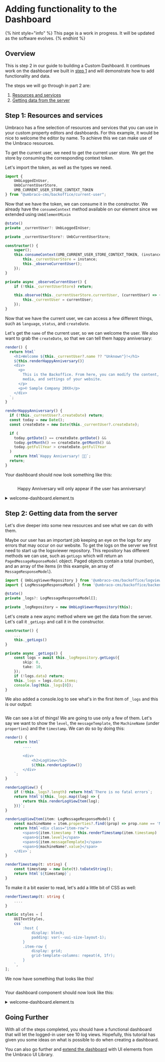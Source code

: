 # Adding functionality to the Dashboard

{% hint style="info" %}
This page is a work in progress. It will be updated as the software evolves.
{% endhint %}

## Overview

This is step 2 in our guide to building a Custom Dashboard. It continues work on the dashboard we built in [step 1](../creating-a-custom-dashboard.md) and will demonstrate how to add functionality and data.

The steps we will go through in part 2 are:

1. [Resources and services](adding-functionality-to-the-dashboard.md#1.-resources-and-services)
2. [Getting data from the server](adding-functionality-to-the-dashboard.md#2.-getting-data-from-the-server)

## Step 1: Resources and services

Umbraco has a fine selection of resources and services that you can use in your custom property editors and dashboards. For this example, it would be nice to welcome the editor by name. To achieve this we can make use of the Umbraco resources.

To get the current user, we need to get the current user store. We get the store by consuming the corresponding context token.

Let's import the token, as well as the types we need.

```typescript
import {
    UmbLoggedInUser,
    UmbCurrentUserStore,
    UMB_CURRENT_USER_STORE_CONTEXT_TOKEN
} from "@umbraco-cms/backoffice/current-user";
```

Now that we have the token, we can consume it in the constructor. We already have the  `consumeContext` method available on our element since we extended using `UmbElementMixin`&#x20;

```typescript
@state()
private _currentUser?: UmbLoggedInUser;

private _currentUserStore?: UmbCurrentUserStore;

constructor() {
    super();
    this.consumeContext(UMB_CURRENT_USER_STORE_CONTEXT_TOKEN, (instance) => {
        this._currentUserStore = instance;
        this._observeCurrentUser();
    });
}

private async _observeCurrentUser() {
    if (!this._currentUserStore) return;

    this.observe(this._currentUserStore.currentUser, (currentUser) => {
        this._currentUser = currentUser;
    });
}
```

Now that we have the current user, we can access a few different things, such as `language`, `status`, and `createDate`.

Let's get the `name` of the current user, so we can welcome the user. We also want to grab the `createDate`, so that we can tell them happy anniversary:

```typescript
render() {
  return html`
    <h1>Welcome ${this._currentUser?.name ?? "Unknown"}!</h1>
    ${this.renderHappyAnniversary()}
    <div>
      <p>
        This is the Backoffice. From here, you can modify the content, 
        media, and settings of your website.
      </p>
      <p>© Sample Company 20XX</p>
    </div>
  `;
}

renderHappyAnniversary() {
  if (!this._currentUser?.createDate) return;
  const today = new Date();
  const createDate = new Date(this._currentUser?.createDate);

  if (
    today.getDate() == createDate.getDate() &&
    today.getMonth() == createDate.getMonth() &&
    today.getFullYear > createDate.getFullYear
  )
    return html`Happy Anniversary! 🥳🎉`;
  return;
}
```

Your dashboard should now look something like this:

<figure><img src="../../.gitbook/assets/happy-anniversary.png" alt=""><figcaption><p>Happy Anniversary will only appear if the user has anniversary!</p></figcaption></figure>

<details>

<summary>welcome-dashboard.element.ts</summary>

```typescript
import { UUITextStyles } from '@umbraco-ui/uui-css';
import { UmbElementMixin } from '@umbraco-cms/backoffice/element-api';
import { LitElement, css, customElement, html, nothing, state } from '@umbraco-cms/backoffice/external/lit';
import {
	UMB_CURRENT_USER_STORE_CONTEXT_TOKEN,
	UmbCurrentUserStore,
	UmbLoggedInUser,
} from '@umbraco-cms/backoffice/current-user';

@customElement('my-welcome-dashboard')
export class MyWelcomeDashboardElement extends UmbElementMixin(LitElement) {
	@state()
	private _currentUser?: UmbLoggedInUser;

	private _currentUserStore?: UmbCurrentUserStore;

	constructor() {
		super();
		this.consumeContext(UMB_CURRENT_USER_STORE_CONTEXT_TOKEN, (instance) => {
			this._currentUserStore = instance;
			this._observeCurrentUser();
		});
	}

	private async _observeCurrentUser() {
		if (!this._currentUserStore) return;

		this.observe(this._currentUserStore.currentUser, (currentUser) => {
			this._currentUser = currentUser;
		});
	}

	render() {
		return html`
			<h1>Welcome ${this._currentUser?.name ?? 'Umbraco HQ'}!</h1>
			${this.renderHappyAnniversary()}
			<div>
				<p>This is the Backoffice. From here, you can modify the content, media, and settings of your website.</p>
				<p>© Sample Company 20XX</p>
			</div>
		`;
	}

	renderHappyAnniversary() {
		if (!this._currentUser?.createDate) return;
		const today = new Date();
		const createDate = new Date(this._currentUser?.createDate);

		if (
			today.getDate() == createDate.getDate() &&
			today.getMonth() == createDate.getMonth() &&
			today.getFullYear() > createDate.getFullYear()
		)
			return html`Happy Anniversary! 🥳🎉`;
		return;
	}


	static styles = [
		UUITextStyles,
		css`
			:host {
				display: block;
				padding: var(--uui-size-layout-1);
			}
		`,
	];
}

export default MyWelcomeDashboardElement;

declare global {
	interface HTMLElementTagNameMap {
		'my-welcome-dashboard': MyWelcomeDashboardElement;
	}
}
```

</details>

## Step 2: Getting data from the server

Let's dive deeper into some new resources and see what we can do with them.

Maybe our user has an important job keeping an eye on the logs for any errors that may occur on our website. To get the logs on the server we first need to start up the logsviewer repository. This repository has different methods we can use, such as `getLogs` which will return an `PagedMessageReponseModel` object. Paged objects contain a total (number), and an array of the items (in this example, an array of `MessageResponseModel`).

```typescript
import { UmbLogViewerRepository } from '@umbraco-cms/backoffice/logviewer';
import { LogMessageResponseModel } from '@umbraco-cms/backoffice/backend-api';
```

```typescript
@state()
private _logs?: LogMessageResponseModel[];

private _logRepository = new UmbLogViewerRepository(this);
```

Let's create a new async method where we get the data from the server. Let's call it `_getLogs` and call it in the constructor.&#x20;

```typescript
constructor() {
	...
	this._getLogs()
}

private async _getLogs() {
	const logs = await this._logRepository.getLogs({
		skip: 0,
		take: 10,
	});
	if (!logs.data) return;
	this._logs = logs.data.items;
	console.log(this._logs[0]);
}

```

We also added a console.log to see what's in the first item of `_logs` and this is our output:

<figure><img src="../../.gitbook/assets/consolelog.png" alt=""><figcaption></figcaption></figure>

We can see a lot of things! We are going to use only a few of them. Let's say we want to show the `level`, the `messageTemplate`, the `MachineName` (under `properties`) and the `timestamp`. We can do so by doing this:

```typescript
render() {
	return html`
		....
		
		<div>
			<h2>LogView</h2>
			${this.renderLogView()}
		</div>
	`;
}

renderLogView() {
	if (!this._logs?.length) return html`There is no fatal errors`;
	return html`${this._logs.map((log) => {
		return this.renderLogViewItem(log);
	})}`;
}

renderLogViewItem(item: LogMessageResponseModel) {
	const machineName = item.properties?.find((prop) => prop.name == 'MachineName');
	return html`<div class="item-row">
		<span>${item.timestamp ? this.renderTimestamp(item.timestamp) : nothing}</span>
		<span>${item.level}</span>
		<span>${item.messageTemplate}</span>
		<span>${machineName?.value}</span>
	</div>`;
}

renderTimestamp(t: string) {
	const timestamp = new Date(t).toDateString();
	return html`${timestamp}`;
}
```

To make it a bit easier to read, let's add a little bit of CSS as well:

```typescript
renderTimestamp(t: string {
	....
}

static styles = [
	UUITextStyles,
	css`
		:host {
			display: block;
			padding: var(--uui-size-layout-1);
		}
		.item-row {
			display: grid;
			grid-template-columns: repeat(4, 1fr);
		}
	`,
];

```

We now have something that looks like this!

<figure><img src="../../.gitbook/assets/dashboard-logviewer.png" alt=""><figcaption></figcaption></figure>

Your dashboard component should now look like this:

<details>

<summary>welcome-dashboard.element.ts</summary>

```typescript
import { UUITextStyles } from '@umbraco-ui/uui-css';
import { UmbLogViewerRepository } from '@umbraco-cms/backoffice/logviewer';
import { UmbElementMixin } from '@umbraco-cms/backoffice/element-api';
import { LitElement, css, customElement, html, nothing, state } from '@umbraco-cms/backoffice/external/lit';
import {
	UMB_CURRENT_USER_STORE_CONTEXT_TOKEN,
	UmbCurrentUserStore,
	UmbLoggedInUser,
} from '@umbraco-cms/backoffice/current-user';
import { LogMessageResponseModel } from '@umbraco-cms/backoffice/backend-api';

@customElement('my-welcome-dashboard')
export class MyWelcomeDashboardElement extends UmbElementMixin(LitElement) {
	@state()
	private _currentUser?: UmbLoggedInUser;

	@state()
	private _logs?: LogMessageResponseModel[];

	private _currentUserStore?: UmbCurrentUserStore;
	private _logRepository = new UmbLogViewerRepository(this);

	constructor() {
		super();
		this._getLogs();

		this.consumeContext(UMB_CURRENT_USER_STORE_CONTEXT_TOKEN, (instance) => {
			this._currentUserStore = instance;
			this._observeCurrentUser();
		});
	}

	private async _observeCurrentUser() {
		if (!this._currentUserStore) return;

		this.observe(this._currentUserStore.currentUser, (currentUser) => {
			this._currentUser = currentUser;
		});
	}

	private async _getLogs() {
		const logs = await this._logRepository.getLogs({
			skip: 0,
			take: 10,
		});
		if (!logs.data) return;
		this._logs = logs.data.items;
	}

	render() {
		return html`
			<h1>Welcome ${this._currentUser?.name ?? 'Unknown'}!</h1>
			${this.renderHappyAnniversary()}
			<div>
				<p>This is the Backoffice. From here, you can modify the content, media, and settings of your website.</p>
				<p>© Sample Company 20XX</p>
			</div>
			<div>
				<h2>Log</h2>
				${this.renderLogView()}
			</div>
		`;
	}

	renderHappyAnniversary() {
		if (!this._currentUser?.createDate) return;
		const today = new Date();
		const createDate = new Date(this._currentUser?.createDate);

		if (
			today.getDate() == createDate.getDate() &&
			today.getMonth() == createDate.getMonth() &&
			today.getFullYear() > createDate.getFullYear()
		)
			return html`Happy Anniversary! 🥳🎉`;
		return;
	}

	renderLogView() {
		if (!this._logs?.length) return html`There is no fatal errors`;
		return html`${this._logs.map((log) => {
			return this.renderLogViewItem(log);
		})}`;
	}

	renderLogViewItem(item: LogMessageResponseModel) {
		const machineName = item.properties?.find((prop) => prop.name == 'MachineName');
		return html`<div class="item-row">
			<span>${item.timestamp ? this.renderTimestamp(item.timestamp) : nothing}</span>
			<span>${item.level}</span>
			<span>${item.messageTemplate}</span>
			<span>${machineName?.value}</span>
		</div>`;
	}

	renderTimestamp(t: string) {
		const timestamp = new Date(t).toDateString();
		return html`${timestamp}`;
	}

	static styles = [
		UUITextStyles,
		css`
			:host {
				display: block;
				padding: var(--uui-size-layout-1);
			}
			.item-row {
				display: grid;
				grid-template-columns: repeat(4, 1fr);
			}
		`,
	];
}

export default MyWelcomeDashboardElement;

declare global {
	interface HTMLElementTagNameMap {
		'my-welcome-dashboard': MyWelcomeDashboardElement;
	}
}
```

</details>

## Going Further

With all of the steps completed, you should have a functional dashboard that will let the logged-in user see 10 log views. Hopefully, this tutorial has given you some ideas on what is possible to do when creating a dashboard.&#x20;

You can also go further and [extend the dashboard](extending-the-dashboard-using-umbraco-ui-library.md) with UI elements from the Umbraco UI Library.
